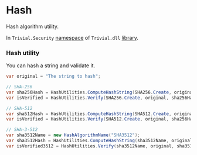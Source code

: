 # Hash

Hash algorithm utility.

In `Trivial.Security` [namespace](./README) of `Trivial.dll` [library](../README).

### Hash utility

You can hash a string and validate it.

```csharp
var original = "The string to hash";

// SHA-256
var sha256Hash = HashUtilities.ComputeHashString(SHA256.Create, original);
var isVerified = HashUtilities.Verify(SHA256.Create, original, sha256Hash); // --> true

// SHA-512
var sha512Hash = HashUtilities.ComputeHashString(SHA512.Create, original);
var isVerified = HashUtilities.Verify(SHA512.Create, original, sha256Hash); // --> true

// SHA-3-512
var sha3512Name = new HashAlgorithmName("SHA3512");
var sha3512Hash = HashUtilities.ComputeHashString(sha3512Name, original);
var isVerified3512 = HashUtilities.Verify(sha3512Name, original, sha3512Hash); // --> true
```
